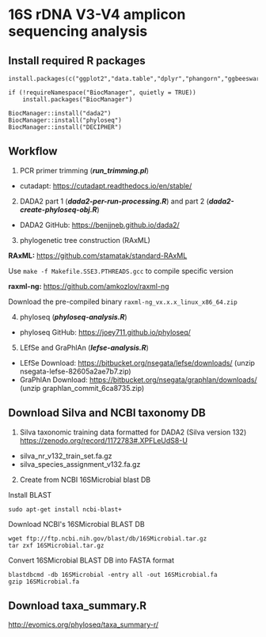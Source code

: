 # 16S rDNA V3-V4 amplicon sequencing analysis

## Install required R packages

```
install.packages(c("ggplot2","data.table","dplyr","phangorn","ggbeeswarm","ggrepel","vegan"))
```

```
if (!requireNamespace("BiocManager", quietly = TRUE))
    install.packages("BiocManager")

BiocManager::install("dada2")
BiocManager::install("phyloseq")
BiocManager::install("DECIPHER")
```

## Workflow

1. PCR primer trimming (***run_trimming.pl***)
* cutadapt: https://cutadapt.readthedocs.io/en/stable/

2. DADA2 part 1 (***dada2-per-run-processing.R***) and part 2 (***dada2-create-phyloseq-obj.R***)
* DADA2 GitHub: https://benjjneb.github.io/dada2/

3. phylogenetic tree construction (RAxML)

**RAxML:**
https://github.com/stamatak/standard-RAxML

Use `make -f Makefile.SSE3.PTHREADS.gcc` to compile specific version

**raxml-ng:**
https://github.com/amkozlov/raxml-ng

Download the pre-compiled binary `raxml-ng_vx.x.x_linux_x86_64.zip`

4. phyloseq (***phyloseq-analysis.R***)
* phyloseq  GitHub: https://joey711.github.io/phyloseq/

5. LEfSe and GraPhlAn (***lefse-analysis.R***)
* LEfSe Download: https://bitbucket.org/nsegata/lefse/downloads/ (unzip nsegata-lefse-82605a2ae7b7.zip)
* GraPhlAn Download: https://bitbucket.org/nsegata/graphlan/downloads/ (unzip graphlan_commit_6ca8735.zip)

## Download Silva and NCBI taxonomy DB

1. Silva taxonomic training data formatted for DADA2 (Silva version 132)
https://zenodo.org/record/1172783#.XPFLeUdS8-U
* silva_nr_v132_train_set.fa.gz
* silva_species_assignment_v132.fa.gz

2. Create from NCBI 16SMicrobial blast DB

Install BLAST 
```
sudo apt-get install ncbi-blast+
```

Download NCBI's 16SMicrobial BLAST DB
```
wget ftp://ftp.ncbi.nih.gov/blast/db/16SMicrobial.tar.gz
tar zxf 16SMicrobial.tar.gz
```

Convert 16SMicrobial BLAST DB into FASTA format
```
blastdbcmd -db 16SMicrobial -entry all -out 16SMicrobial.fa
gzip 16SMicrobial.fa
```

## Download taxa_summary.R
http://evomics.org/phyloseq/taxa_summary-r/
